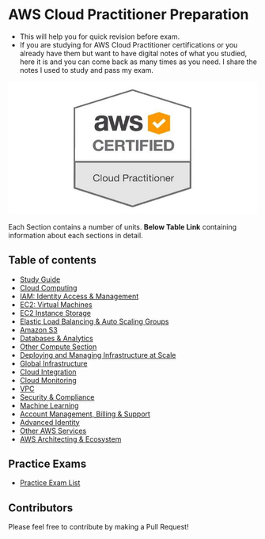 # AWS Cloud Practitioner Preparation

- This will help you for quick revision before exam.
- If you are studying for AWS Cloud Practitioner certifications or you already have them but want to have digital notes of what you studied, here it is and you can come back as many times as you need. I share the notes I used to study and pass my exam.

![Web App 3-tier](./images/Cloud-Practitioner.png)

Each Section contains a number of units. **Below Table Link** containing information about each sections in detail.

## Table of contents

- [Study Guide](./study-guide.md)
- [Cloud Computing](sections/cloud_computing.md)
  <!-- - What is Cloud Computing?, AWS Global Infrastructure, Shared Responsibility Model -->
- [IAM: Identity Access & Management](sections/iam.md)
  <!-- - What Is IAM?, Multi Factor Authentication - MFA, MFA devices options in AWS, How can users access AWS ?, What’s the AWS CLI?, What’s the AWS SDK? -->
- [EC2: Virtual Machines](sections/ec2.md)
  <!-- - What is Amazon EC2?, Introduction to Security Groups, Classic Ports to know, EC2 Instance Launch Types, Which purchasing option is right for me?, Shared Responsibility Model for EC2 -->
- [EC2 Instance Storage](sections/ec2_storage.md)
  <!-- - EBS Volumes, EFS: Elastic File System, EFS Infrequent Access (EFS-IA), Amazon FSx – Overview, EC2 Instance Store, Shared Responsibility Model for EC2 Storage -->
- [Elastic Load Balancing & Auto Scaling Groups](sections/elb_asg.md)
  <!-- - Scalability & High Availability, Vertical Scalability, Horizontal Scalability, High Availability, High Availability & Scalability For EC2, Scalability vs Elasticity (vs Agility), What is load balancing?, What’s an Auto Scaling Group? -->
- [Amazon S3](sections/s3.md)
  <!-- - S3 Use cases, Amazon S3 Overview - Buckets, Amazon S3 Overview - Objects, S3 Websites, S3 Storage Classes, S3 Object Lock & Glacier Vault Lock, Shared Responsibility Model for S3, AWS Snow Family, What is Edge Computing?, Snow Family - Edge Computing, AWS OpsHub, Hybrid Cloud for Storage, AWS Storage Gateway -->
- [Databases & Analytics](sections/databases.md)
  <!-- - Databases Intro, Relational Databases, NoSQL Databases, Databases & Shared Responsibility on AWS, AWS RDS Overview, Amazon Aurora, Amazon ElastiCache Overview, DynamoDB, Redshift Overview, Amazon EMR, Amazon Athena, Amazon QuickSight, DocumentDB, Amazon Neptune, Amazon QLDB -->
- [Other Compute Section](sections/other_compute.md)
  <!-- - What is Docker?, ECS, Fargate, ECR, What’s serverless?, Why AWS Lambda ?, Amazon API Gateway, AWS Batch, Batch vs Lambda, Amazon Lightsail, Lambda Summary -->
- [Deploying and Managing Infrastructure at Scale](sections/deploying.md)
  <!-- - What is CloudFormation?, AWS Cloud Development Kit (CDK), Developer problems on AWS, Typical architecture: Web App 3-tier, AWS Elastic Beanstalk Overview, AWS CodeDeploy, AWS CodeCommit, AWS CodeBuild, AWS CodePipeline, AWS CodeArtifact, AWS CodeStar, AWS Cloud9, AWS Systems Manager (SSM), AWS OpsWorks -->
- [Global Infrastructure](sections/global_infrastructure.md)
  <!-- - Why make a global application?, Amazon Route 53 Overview, Route 53 Routing Policies, AWS CloudFront, AWS Global Accelerator, AWS Outposts, AWS WaveLength, AWS Local Zones -->
- [Cloud Integration](sections/cloud_integration.md)
  <!-- - Amazon SQS - Simple Queue Service, Amazon Kinesis, Amazon SNS, Amazon MQ -->
- [Cloud Monitoring](sections/cloud_monitoring.md)
  <!-- - Amazon CloudWatch, AWS CloudTrail, AWS X-Ray, Amazon CodeGuru, AWS Status - Service Health Dashboard, AWS Personal Health Dashboard -->
- [VPC](sections/vpc.md)
  <!-- - VPC & Subnets Primer, Internet Gateway & NAT Gateways, Network ACL & Security Groups, VPC Flow Logs, VPC Peering, VPC Endpoints, Site to Site VPN & Direct Connect, Transit Gateway -->
- [Security & Compliance](sections/security_compliance.md)
  <!-- - AWS Shared Responsibility Model, DDOS Protection on AWS, AWS Shield, AWS WAF - Web Application Firewall, AWS KMS (Key Management Service), CloudHSM, AWS Certificate Manager (ACM), AWS Secrets Manager, AWS Artifact (not really a service), Amazon GuardDuty, Amazon Inspector, AWS Config, Amazon Macie, AWS Security Hub, Amazon Detective, AWS Abuse, Root user privileges -->
- [Machine Learning](sections/machine_learning.md)
  <!-- - Amazon Rekognition, Amazon Transcribe, Amazon Polly, Amazon Translate, Amazon Lex & Connect, Amazon Comprehend, Amazon SageMaker, Amazon Forecast, Amazon Kendra, Amazon Personalize, Amazon Textract -->
- [Account Management, Billing & Support](sections/account_management_billing_support.md)
  <!-- - AWS Organizations, Multi Account Strategies, Service Control Policies (SCP), AWS Organization - Consolidated Billing, AWS Control Tower, Pricing Models in AWS, Compute Pricing, Storage Pricing, Database Pricing - RDS, Content Delivery - CloudFront, Networking Costs in AWS per GB - Simplified -->
- [Advanced Identity](sections/advanced_identity.md)
  <!-- - AWS STS (SecurityToken Service), Amazon Cognito (simplified), What is Microsoft Active Directory (AD)?, AWS Single Sign-On (SSO) -->
- [Other AWS Services](sections/other_aws_services.md)
  <!-- - Amazon WorkSpaces, Amazon AppStream 2.0, Amazon Sumerian, AWS IoT Core, Amazon Elastic Transcoder, AWS Device Farm, AWS Backup, AWS Elastic Disaster Recovery (DRS), AWS DataSync, AWS Fault Injection Simulator (FIS) -->
- [AWS Architecting & Ecosystem](sections/architecting_and_ecosystem.md)
  <!-- - Well Architected Framework General Guiding Principles, AWS Cloud Best Practices - Design Principles, Well Architected Framework 6 Pillars, AWS Well-Architected Tool, AWS Right Sizing, AWS Ecosystem - Free resources, AWS Marketplace -->

## Practice Exams

- [Practice Exam List](practice-exam/exams.md)

## Contributors

Please feel free to contribute by making a Pull Request!
